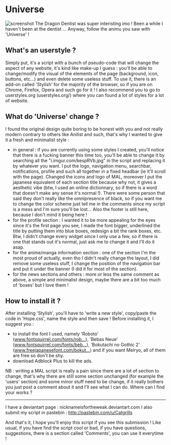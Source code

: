 # Universe

![screenshot](http://i.imgur.com/hzYfxUv.jpg)
The Dragon Dentist was super interisting imo ! Been a while I haven't been at the dentist ... Anyway, follow the animu you saw with 'Universe' !

What's an userstyle ?
-------------------------------

Simply put, it's a script with a bunch of pseudo-code that will change the aspect of any website, it's kind like make-up I guess : you'll be able to change/modify the visual of the elements of the page (background, icon, buttons, etc...) and even delete some useless stuff. To use it, there is an add-on called 'Stylish' for the majority of the browser, so if you are on Chrome, Firefox, Opera and such go for it ! I also recommend you to go to userstyles.org (userstyles.org/) where you can found a lot of styles for a lot of website.

What do 'Universe' change ? 
-------------------------------

 I found the original design quite boring to be honest with you and not really modern contrary to others like Anilist and such, that's why I wanted to give it a fresh and minimalist style :
- in general : if you are currently using some styles I created, you'll notice that there is a fucking banner this time too, you'll be able to change it by searching all the "i.imgur.com/kespRVb.jpg" in the script and replacing it by whatever you want. I put the logo, navigation menu, searchbar, notifications, profile and such all together in a fixed headbar (ie it'll scroll with the page). Changed the icons and logo of MAL, moreover I put the japanese equivalent of each section title because why not, it gives a aesthetic vibe (btw, I used an online dictionnary, so if there is a word that doesn't make any sense it's normal !). There were some person that said they don't really like the omnipresence of black, so if you want me to change the color scheme just tell me in the comments since my script is a mess and I'm sure you'll be lost... Also the footer is still here, because I don't mind it being here !
- for the profile section : I wanted it to be more appealing for the eyes since it's the first page you see, I made the font bigger, underlined the title by putting them into blue boxes, redesign a bit the rank boxes, etc. Btw, I didn't change every widget since I only use a few, so if there is one that stands out it's normal, just ask me to change it and I'll do it asap.
- for the anime/manga information section : one of the section I'm the most proud of actually, even tho I didn't really change the layout, I did remove some useless stuff, I change the position of the navigation bar and put it under the banner (I did it for most of the section).
- for the news sections and others : more or less the same comment as above, a simple and minimalist design, maybe there are a bit too much of 'boxes' but I love them !  

How to install it ?
-------------------------------
After installing 'Stylish', you'll have to 'write a new style', copy/paste the code in 'Hope.css', name the style and then save ! Before installing it, I suggest you :

* to install the font I used, namely 'Roboto' (www.fontsquirrel.com/fonts/rob…), 'Bebas Neue' (www.fontsquirrel.com/fonts/beb…), 'Bokutachi no Gothic 2' (www.freejapanesefont.com/bokut…) and if you want Meiryo, all of them are free so don't be shy.
* download Adblock Plus to kill the ads.

NB : writing a MAL script is really a pain since there are a lot of section to change, that's why there are still some section unchanged (for example the 'users' section) and some minor stuff need to be change, if it really bothers you just post a comment about it and I'll see what I can do.
Where can I find your works ?

-------------------------------
I have a deviantart page : nicknameisfortheweak.deviantart.com
I also submit my script in pastebin : http://pastebin.com/u/Catgrills

And that's it, I hope you'll enjoy this script if you see this submission ! Like usual, if you have find the script cool or bad, if you have questions, suggestions, there is a section called 'Comments', you can use it everytime !

